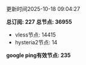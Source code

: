 更新时间2025-10-18 09:04:27

**总订阅: 227**
**总节点: 36955**
- vless节点: 14415
- hysteria2节点: 14

**google ping有效节点: 235**
